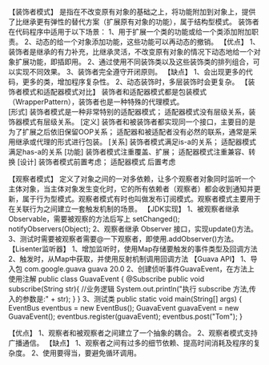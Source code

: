 【装饰者模式】
是指在不改变原有对象的基础之上，将功能附加到对象上，提供了比继承更有弹性的替代方案（扩展原有对象的功能），属于结构型模式。
装饰者在代码程序中适用于以下场景：
1、用于扩展一个类的功能或给一个类添加附加职责。
2、动态的给一个对象添加功能，这些功能可以再动态的撤销。
【优点】
1、装饰者是继承的有力补充，比继承灵活，不改变原有对象的情况下动态地给一个对象扩展功能，即插即用。
2、通过使用不同装饰类以及这些装饰类的排列组合，可以实现不同效果。
3、装饰者完全遵守开闭原则。
【缺点】
1、会出现更多的代码，更多的类，增加程序复杂性。
2、动态装饰时，多层装饰时会更复杂。
【装饰者模式和适配器模式对比】
装饰者和适配器模式都是包装模式（WrapperPattern），装饰者也是一种特殊的代理模式。        
[形式] 装饰者模式是一种非常特别的适配器模式； 适配器模式没有层级关系，装饰器模式有层级关系。
[定义] 装饰者和被装饰者都实现同一个接口，主要目的是为了扩展之后依旧保留OOP关系； 适配器和被适配者没有必然的联系，通常是采用继承或代理的形式进行包装。
[关系] 装饰者模式满足is-a的关系； 适配器模式满足has-a的关系
[功能] 装饰者模式注重覆盖、扩展； 适配器模式注重兼容、转换
[设计] 装饰者模式前置考虑； 适配器模式 后置考虑

【观察者模式】
定义了对象之间的一对多依赖，让多个观察者对象同时监听一个主体对象，当主体对象发生变化时，它的所有依赖者（观察者）都会收到通知并更新，属于行为型模式。观察者模式有时也叫做发布订阅模式。观察者模式主要用于在关联行为之间建立一套触发机制的场景。
【JDK实现】
1、被观察者继承 Observable，需要被观察的方法后写上 setChanged(); notifyObservers(Object);
2、观察者继承 Observer 接口，实现update()方法。
3、测试时需要被观察者需要@一下观察者，即使用.addObserver()方法。
【Lisenter监听器】
1、增加监听时，使用Map存储要触发的事件类型及回调方法
2、触发时，从Map中获取，并使用反射机制调用回调方法
【Guava API】
1、导入包
<dependency>
     <groupId>com.google.guava</groupId> 
     <artifactId>guava</artifactId> 
     <version>20.0</version> 
</dependency> 
2、创建侦听事件GuavaEvent，在方法上使用注解
public class GuavaEvent { 
     @Subscribe 
     public void subscribe(String str){ 
           //业务逻辑 
          System.out.println("执行 subscribe 方法,传入的参数是:" + str); 
     }
}
3、测试类
public static void main(String[] args) { 
       EventBus eventbus = new EventBus();
       GuavaEvent guavaEvent = new GuavaEvent(); 
       eventbus.register(guavaEvent); 
       eventbus.post("Tom");
}

【优点】
1、观察者和被观察者之间建立了一个抽象的耦合。
2、观察者模式支持广播通信。
【缺点】
1、观察者之间有过多的细节依赖、提高时间消耗及程序的复杂度。
2、使用要得当，要避免循环调用。
